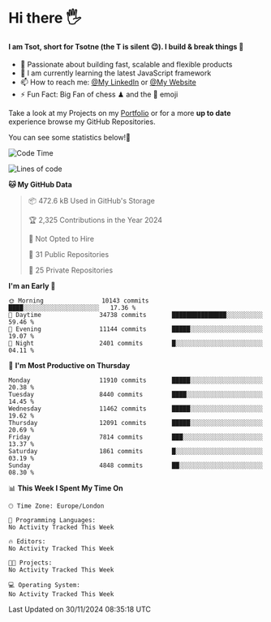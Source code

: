 # Hi there :raised_hand_with_fingers_splayed:
#### I am Tsot, short for Tsotne (the T is silent :wink:). I build & break things :space_invader:
- :telescope: Passionate about building fast, scalable and flexible products
- :seedling: I am currently learning the latest JavaScript framework 
- :mailbox: How to reach me: [@My LinkedIn](https://www.linkedin.com/in/tsotne-gvadzabia/) or [@My Website](https://tsotne.co.uk/contact)
- :zap: Fun Fact: Big Fan of chess ♟ and the 👾 emoji

Take a look at my Projects on my [Portfolio](https://tsotne.co.uk/) or for a more **up to date** experience browse my GitHub Repositories.

You can see some statistics below!:space_invader:
<!--START_SECTION:waka-->
![Code Time](http://img.shields.io/badge/Code%20Time-761%20hrs%202%20mins-blue)

![Lines of code](https://img.shields.io/badge/From%20Hello%20World%20I%27ve%20Written-20.7%20million%20lines%20of%20code-blue)

**🐱 My GitHub Data** 

> 📦 472.6 kB Used in GitHub's Storage 
 > 
> 🏆 2,325 Contributions in the Year 2024
 > 
> 🚫 Not Opted to Hire
 > 
> 📜 31 Public Repositories 
 > 
> 🔑 25 Private Repositories 
 > 
**I'm an Early 🐤** 

```text
🌞 Morning                10143 commits       ████░░░░░░░░░░░░░░░░░░░░░   17.36 % 
🌆 Daytime                34738 commits       ███████████████░░░░░░░░░░   59.46 % 
🌃 Evening                11144 commits       █████░░░░░░░░░░░░░░░░░░░░   19.07 % 
🌙 Night                  2401 commits        █░░░░░░░░░░░░░░░░░░░░░░░░   04.11 % 
```
📅 **I'm Most Productive on Thursday** 

```text
Monday                   11910 commits       █████░░░░░░░░░░░░░░░░░░░░   20.38 % 
Tuesday                  8440 commits        ████░░░░░░░░░░░░░░░░░░░░░   14.45 % 
Wednesday                11462 commits       █████░░░░░░░░░░░░░░░░░░░░   19.62 % 
Thursday                 12091 commits       █████░░░░░░░░░░░░░░░░░░░░   20.69 % 
Friday                   7814 commits        ███░░░░░░░░░░░░░░░░░░░░░░   13.37 % 
Saturday                 1861 commits        █░░░░░░░░░░░░░░░░░░░░░░░░   03.19 % 
Sunday                   4848 commits        ██░░░░░░░░░░░░░░░░░░░░░░░   08.30 % 
```


📊 **This Week I Spent My Time On** 

```text
🕑︎ Time Zone: Europe/London

💬 Programming Languages: 
No Activity Tracked This Week

🔥 Editors: 
No Activity Tracked This Week

🐱‍💻 Projects: 
No Activity Tracked This Week

💻 Operating System: 
No Activity Tracked This Week
```


 Last Updated on 30/11/2024 08:35:18 UTC
<!--END_SECTION:waka-->
